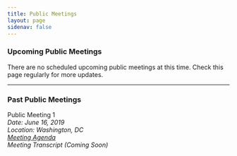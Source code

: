 ```yaml
---
title: Public Meetings
layout: page
sidenav: false
---
```


### Upcoming Public Meetings 

There are no scheduled upcoming public meetings at this time. Check this page regularly for more updates. 
<hr>

### Past Public Meetings 

Public Meeting 1<em><br>
Date: June 16, 2019 <br>
Location: Washington, DC<br>
[Meeting Agenda]({{site.baseurl}}/master/assets/uploads/PBRB%20Public%20Meeting%201%20June%2016%202019%20Agenda.pdf)<br>
Meeting Transcript (Coming Soon)

